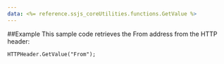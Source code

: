 ```yaml
---
data: <%= reference.ssjs_coreUtilities.functions.GetValue %>
---
```


##Example
This sample code retrieves the From address from the HTTP header:
```
HTTPHeader.GetValue("From");
```

